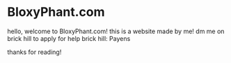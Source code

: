 # BloxyPhant.com

hello, welcome to BloxyPhant.com!
this is a website made by me!
dm me on brick hill to apply for help
brick hill: Payens

thanks for reading!

